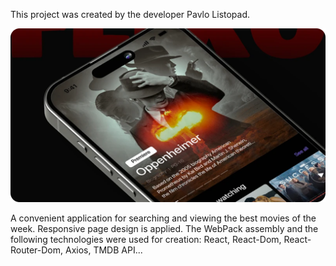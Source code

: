 This project was created by the developer Pavlo Listopad.

![mobile able design](https//../public/movie1.png)

A convenient application for searching and viewing the best movies of the week.
Responsive page design is applied. The WebPack assembly and the following
technologies were used for creation: React, React-Dom, React-Router-Dom, Axios,
TMDB API...

